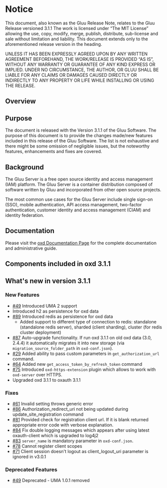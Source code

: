 # Notice

This document, also known as the Gluu Release Note, 
relates to the Gluu Release versioned 3.1.1 The work is licensed under “The MIT License” 
allowing the use, copy, modify, merge, publish, distribute, sub-license and sale without 
limitation and liability. This document extends only to the aforementioned release version 
in the heading.

UNLESS IT HAS BEEN EXPRESSLY AGREED UPON BY ANY WRITTEN AGREEMENT BEFOREHAND, 
THE WORK/RELEASE IS PROVIDED “AS IS”, WITHOUT ANY WARRANTY OR GUARANTEE OF ANY KIND 
EXPRESS OR IMPLIED. UNDER NO CIRCUMSTANCE, THE AUTHOR, OR GLUU SHALL BE LIABLE FOR ANY 
CLAIMS OR DAMAGES CAUSED DIRECTLY OR INDIRECTLY TO ANY PROPERTY OR LIFE WHILE INSTALLING 
OR USING THE RELEASE.

## Overview

## Purpose

The document is released with the Version 3.1.1 of the Gluu Software. 
The purpose of this document is to provide the changes made/new features included in this 
release of the Gluu Software. The list is not exhaustive and there might be some omission 
of negligible issues, but the noteworthy features, enhancements and fixes are covered. 

## Background

The Gluu Server is a free open source identity and access management (IAM) platform. 
The Gluu Server is a container distribution composed of software written by Gluu and incorporated 
from other open source projects. 

The most common use cases for the Gluu Server include single sign-on (SSO), mobile authentication, API access management, two-factor authentication, customer identity and access management (CIAM) and identity federation.

## Documentation

Please visit the [oxd Documentation Page](https://gluu.org/docs/oxd/3.1.1/) for the complete 
documentation and administrative guide. 

## Components included in oxd 3.1.1


## What's new in version 3.1.1

### New Features
- [#49](https://github.com/GluuFederation/oxd/issues/49) Introduced UMA 2 support
- Introduced h2 as persistence for oxd data
- [#89](https://github.com/GluuFederation/oxd/issues/89) Introduced redis as persistence for oxd data
    - Added support to different type of connection to redis: standalone (standalone redis server), sharded (client sharding), cluster (for redis cluster deployment)
- [#87](https://github.com/GluuFederation/oxd/issues/87) Auto-upgrade functionality. If run oxd 3.1.1 on old oxd data (3.0, 2.4.4) it automatically migrates it into new storage (via `migration_source_folder_path` in `oxd-conf.json`).
- [#29](https://github.com/GluuFederation/oxd/issues/29) Added ability to pass custom parameters in `get_authorization_url` command.
- [#64](https://github.com/GluuFederation/oxd/issues/64) Added new `get_access_token_by_refresh_token` command
- [#75](https://github.com/GluuFederation/oxd/issues/75) Introduced `oxd-https-extension` plugin which allows to work with `oxd-server` over HTTPS.
- Upgraded oxd 3.1.1 to oxauth 3.1.1

### Fixes
- [#61](https://github.com/GluuFederation/oxd/issues/61) Invalid setting throws generic error
- [#86](https://github.com/GluuFederation/oxd/issues/86) Authorization_redirect_uri not being updated during update_site_registration command
- [#81](https://github.com/GluuFederation/oxd/issues/81) Provided check for registration client url. If it is blank returned appropriate error code with verbose explanation.
- [#84](https://github.com/GluuFederation/oxd/issues/84) Fix double logging messages which appears after using latest oxauth-client which is upgraded to log4j2
- [#83](https://github.com/GluuFederation/oxd/issues/83) `server_name` is mandatory parameter in `oxd-conf.json`.
- [#78](https://github.com/GluuFederation/oxd/issues/78) Cannot register client scopes
- [#71](https://github.com/GluuFederation/oxd/issues/71) Client session doesn't logout as client_logout_uri parameter is ignored in v3.0.1 


### Deprecated Features
- [#49](https://github.com/GluuFederation/oxd/issues/49) Deprecated - UMA 1.0.1 removed 
